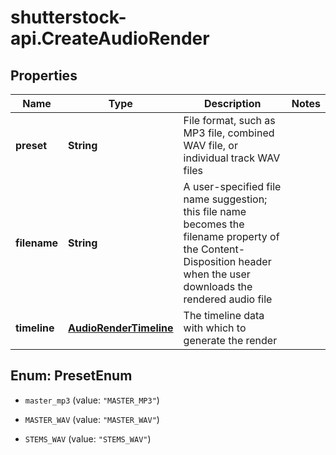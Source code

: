 # shutterstock-api.CreateAudioRender

## Properties
Name | Type | Description | Notes
------------ | ------------- | ------------- | -------------
**preset** | **String** | File format, such as MP3 file, combined WAV file, or individual track WAV files | 
**filename** | **String** | A user-specified file name suggestion; this file name becomes the filename property of the Content-Disposition header when the user downloads the rendered audio file | 
**timeline** | [**AudioRenderTimeline**](AudioRenderTimeline.md) | The timeline data with which to generate the render | 


<a name="PresetEnum"></a>
## Enum: PresetEnum


* `master_mp3` (value: `"MASTER_MP3"`)

* `MASTER_WAV` (value: `"MASTER_WAV"`)

* `STEMS_WAV` (value: `"STEMS_WAV"`)




